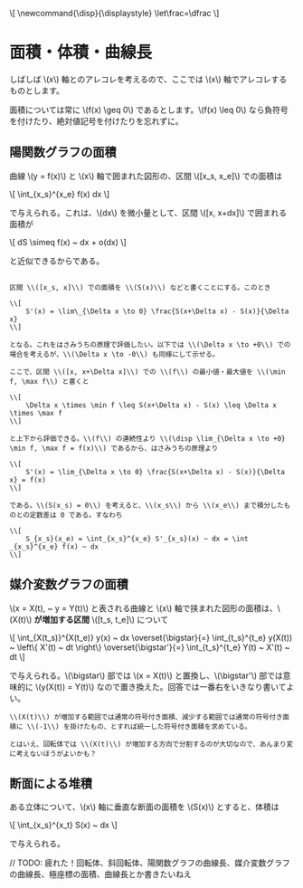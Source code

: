 \\[
    \newcommand{\disp}{\displaystyle}
    \let\frac=\dfrac
\\]

# 面積・体積・曲線長

しばしば \\(x\\) 軸とのアレコレを考えるので、ここでは \\(x\\) 軸でアレコレするものとします。

面積については常に \\(f(x) \geq 0\\) であるとします。\\(f(x) \leq 0\\) なら負符号を付けたり、絶対値記号を付けたりを忘れずに。

## 陽関数グラフの面積

曲線 \\(y = f(x)\\) と \\(x\\) 軸で囲まれた図形の、区間 \\([x_s, x_e]\\) での面積は

\\[
    \int_{x_s}^{x_e} f(x) dx
\\]

で与えられる。これは、\\(dx\\) を微小量として、区間 \\([x, x+dx]\\) で囲まれる面積が

\\[
    dS \simeq f(x) ~ dx + o(dx)
\\]

と近似できるからである。

[^1]: ここでは、\\(y \geq 0\\) を正の面積、\\(y \leq 0\\)を負の面積として加算したものとする。

```admonish memo title="少しちゃんとした証明" collapsible=true

区間 \\([x_s, x]\\) での面積を \\(S(x)\\) などと書くことにする。このとき

\\[
    S'(x) = \lim\_{\Delta x \to 0} \frac{S(x+\Delta x) - S(x)}{\Delta x}
\\]

となる。これをはさみうちの原理で評価したい。以下では \\(\Delta x \to +0\\) での場合を考えるが、\\(\Delta x \to -0\\) も同様にして示せる。

ここで、区間 \\([x, x+\Delta x]\\) での \\(f\\) の最小値・最大値を \\(\min f, \max f\\) と書くと

\\[
    \Delta x \times \min f \leq S(x+\Delta x) - S(x) \leq \Delta x \times \max f
\\]

と上下から評価できる。\\(f\\) の連続性より \\(\disp \lim_{\Delta x \to +0} \min f, \max f = f(x)\\) であるから、はさみうちの原理より

\\[
    S'(x) = \lim_{\Delta x \to 0} \frac{S(x+\Delta x) - S(x)}{\Delta x} = f(x)
\\]

である。\\(S(x_s) = 0\\) を考えると、\\(x_s\\) から \\(x_e\\) まで積分したものとの定数差は 0 である。すなわち

\\[
    S_{x_s}(x_e) = \int_{x_s}^{x_e} S'_{x_s}(x) ~ dx = \int _{x_s}^{x_e} f(x) ~ dx
\\]
```

## 媒介変数グラフの面積

\\(x = X(t), ~ y = Y(t)\\) と表される曲線と \\(x\\) 軸で挟まれた図形の面積は、\\(X(t)\\) **が増加する区間** \\([t_s, t_e]\\) について

\\[
    \int_{X(t_s)}^{X(t_e)} y(x) ~ dx \overset{\bigstar}{=} \int_{t_s}^{t_e} y(X(t)) ~ \left\\{ X'(t) ~ dt \right\\} \overset{\bigstar'}{=} \int_{t_s}^{t_e} Y(t) ~ X'(t) ~ dt
\\]

で与えられる。\\(\bigstar\\) 部では \\(x = X(t)\\) と置換し、\\(\bigstar'\\) 部では意味的に \\(y(X(t)) = Y(t)\\) なので置き換えた。回答では一番右をいきなり書いてよい。

```admonish note title="あるいは、負の変位"
\\(X(t)\\) が増加する範囲では通常の符号付き面積、減少する範囲では通常の符号付き面積に \\(-1\\) を掛けたもの、とすれば統一した符号付き面積を求めている。

とはいえ、回転体では \\(X(t)\\) が増加する方向で分割するのが大切なので、あんまり変に考えないほうがよいかも？
```


## 断面による堆積

ある立体について、\\(x\\) 軸に垂直な断面の面積を \\(S(x)\\) とすると、体積は

\\[
    \int_{x_s}^{x_t} S(x) ~ dx
\\]

で与えられる。


// TODO: 疲れた！回転体、斜回転体、陽関数グラフの曲線長、媒介変数グラフの曲線長、極座標の面積、曲線長とか書きたいねえ

